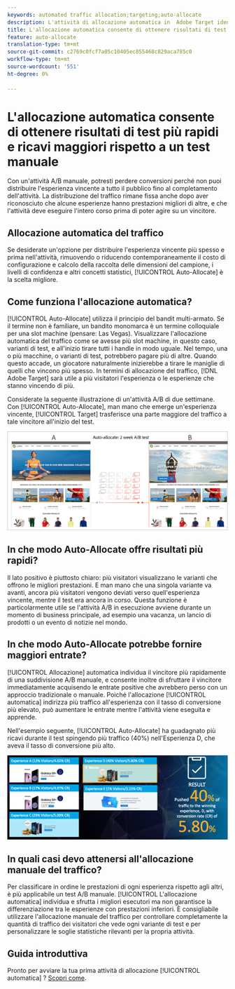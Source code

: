 ```yaml
---
keywords: automated traffic allocation;targeting;auto-allocate
description: L'attività di allocazione automatica in  Adobe Target identifica un vincitore tra due o più esperienze e riassegna automaticamente più traffico al vincitore per aumentare le conversioni mentre il test continua a essere eseguito e imparare.
title: L'allocazione automatica consente di ottenere risultati di test più rapidi e ricavi maggiori rispetto a un test manuale
feature: auto-allocate
translation-type: tm+mt
source-git-commit: c2769c0fcf7a05c10405ec855468c829aca785c0
workflow-type: tm+mt
source-wordcount: '551'
ht-degree: 0%

---
```



# L&#39;allocazione automatica consente di ottenere risultati di test più rapidi e ricavi maggiori rispetto a un test manuale

Con un&#39;attività A/B manuale, potresti perdere conversioni perché non puoi distribuire l&#39;esperienza vincente a tutto il pubblico fino al completamento dell&#39;attività. La distribuzione del traffico rimane fissa anche dopo aver riconosciuto che alcune esperienze hanno prestazioni migliori di altre, e che l&#39;attività deve eseguire l&#39;intero corso prima di poter agire su un vincitore.

## Allocazione automatica del traffico

Se desiderate un&#39;opzione per distribuire l&#39;esperienza vincente più spesso e prima nell&#39;attività, rimuovendo o riducendo contemporaneamente il costo di configurazione e calcolo della raccolta delle dimensioni del campione, i livelli di confidenza e altri concetti statistici, [!UICONTROL Auto-Allocate] è la scelta migliore.

## Come funziona l&#39;allocazione automatica?

[!UICONTROL Auto-Allocate] utilizza il principio del bandit multi-armato. Se il termine non è familiare, un bandito monomarca è un termine colloquiale per una slot machine (pensare: Las Vegas). Visualizzare l&#39;allocazione automatica del traffico come se avesse più slot machine, in questo caso, varianti di test, e all&#39;inizio tirare tutti i handle in modo uguale. Nel tempo, una o più macchine, o varianti di test, potrebbero pagare più di altre. Quando questo accade, un giocatore naturalmente inizierebbe a tirare le maniglie di quelli che vincono più spesso. In termini di allocazione del traffico, [!DNL Adobe Target] sarà utile a più visitatori l&#39;esperienza o le esperienze che stanno vincendo di più.

Considerate la seguente illustrazione di un&#39;attività A/B di due settimane. Con [!UICONTROL Auto-Allocate], man mano che emerge un&#39;esperienza vincente, [!UICONTROL Target] trasferisce una parte maggiore del traffico a tale vincitore all&#39;inizio del test.

![Allocazione automatica dell&#39;illustrazione](/help/c-activities/automated-traffic-allocation/assets/Auto-Allocate-test.png)

## In che modo Auto-Allocate offre risultati più rapidi?

Il lato positivo è piuttosto chiaro: più visitatori visualizzano le varianti che offrono le migliori prestazioni. E man mano che una singola variante va avanti, ancora più visitatori vengono deviati verso quell&#39;esperienza vincente, mentre il test era ancora in corso. Questa funzione è particolarmente utile se l&#39;attività A/B in esecuzione avviene durante un momento di business principale, ad esempio una vacanza, un lancio di prodotti o un evento di notizie nel mondo.

## In che modo Auto-Allocate potrebbe fornire maggiori entrate?

[!UICONTROL Allocazione] automatica individua il vincitore più rapidamente di una suddivisione A/B manuale, e consente inoltre di sfruttare il vincitore immediatamente acquisendo le entrate positive che avrebbero perso con un approccio tradizionale o manuale. Poiché l&#39;allocazione [!UICONTROL automatica] indirizza più traffico all&#39;esperienza con il tasso di conversione più elevato, può aumentare le entrate mentre l&#39;attività viene eseguita e apprende.

Nell&#39;esempio seguente, [!UICONTROL Auto-Allocate] ha guadagnato più ricavi durante il test spingendo più traffico (40%) nell&#39;Esperienza D, che aveva il tasso di conversione più alto.

![L&#39;allocazione automatica fornisce un&#39;illustrazione delle entrate più elevata](/help/c-activities/automated-traffic-allocation/assets/five-experiences.png)

## In quali casi devo attenersi all&#39;allocazione manuale del traffico?

Per classificare in ordine le prestazioni di ogni esperienza rispetto agli altri, è più applicabile un test A/B manuale. [!UICONTROL L&#39;allocazione automatica] individua e sfrutta i migliori esecutori ma non garantisce la differenziazione tra le esperienze con prestazioni inferiori. È consigliabile utilizzare l&#39;allocazione manuale del traffico per controllare completamente la quantità di traffico dei visitatori che vede ogni variante di test e per personalizzare le soglie statistiche rilevanti per la propria attività.

## Guida introduttiva

Pronto per avviare la tua prima attività di allocazione [!UICONTROL automatica] ? [Scopri come](/help/c-activities/automated-traffic-allocation/automated-traffic-allocation.md).

